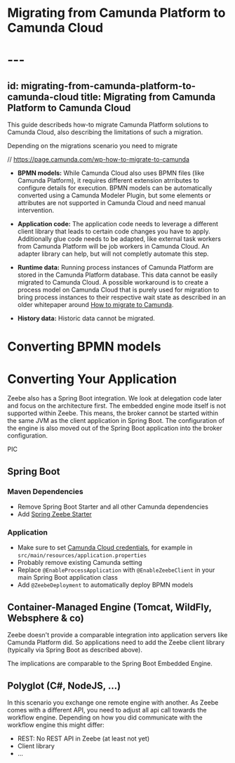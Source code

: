 # Migrating from Camunda Platform to Camunda Cloud

# ---
id: migrating-from-camunda-platform-to-camunda-cloud
title: Migrating from Camunda Platform to Camunda Cloud
---

This guide describeds how-to migrate Camunda Platform solutions to Camunda Cloud, also describing the limitations of such a migration.

Depending on the migrations scenario you need to migrate

// https://page.camunda.com/wp-how-to-migrate-to-camunda

* **BPMN models:** While Camunda Cloud also uses BPMN files (like Camunda Platform), it requires different extension atrributes to configure details for execution. BPMN models can be automatically converted using a Camunda Modeler Plugin, but some elements or attributes are not supported in Camunda Cloud and need manual intervention.

* **Application code:** The application code needs to leverage a different client library that leads to certain code changes you have to apply. Additionally glue code needs to be adapted, like external task workers from Camunda Platform will be job workers in Camunda Cloud. An adapter library can help, but will not completly automate this step.

* **Runtime data:** Running process instances of Camunda Platform are stored in the Camunda Platform database. This data cannot be easily migrated to Camunda Cloud. A possible workaround is to create a process model on Camunda Cloud that is purely used for migration to bring process instances to their respective wait state as described in an older whitepaper around [How to migrate to Camunda](https://page.camunda.com/wp-how-to-migrate-to-camunda).

* **History data:** Historic data cannot be migrated.



# Converting BPMN models





# Converting Your Application

Zeebe also has a Spring Boot integration. We look at delegation code later and focus on the architecture first.
The embedded engine mode itself is not supported within Zeebe. This means, the broker cannot be started within the same JVM as the client application in Spring Boot. The configuration of the engine is also moved out of the Spring Boot application into the broker configuration.


PIC

## Spring Boot

### Maven Dependencies
* Remove Spring Boot Starter and all other Camunda dependencies
* Add [Spring Zeebe Starter](https://github.com/zeebe-io/spring-zeebe)

### Application

* Make sure to set [Camunda Cloud credentials](https://github.com/zeebe-io/spring-zeebe#configuring-camunda-cloud-connection), for example in `src/main/resources/application.properties`
* Probably remove existing Camunda setting
* Replace `@EnableProcessApplication` with `@EnableZeebeClient` in your main Spring Boot application class
* Add `@ZeebeDeployment` to automatically deploy BPMN models


## Container-Managed Engine (Tomcat, WildFly, Websphere & co)

Zeebe doesn't provide a comparable integration into application servers like Camunda Platform did. So applications need to add the Zeebe client library (typically via Spring Boot as described above).


The implications are comparable to the Spring Boot Embedded Engine.


## Polyglot (C#, NodeJS, ...)

In this scenario you exchange one remote engine with another. As Zeebe comes with a different API, you need to adjust all api call towards the workflow engine. Depending on how you did communicate with the workflow engine this might differ:

* REST: No REST API in Zeebe (at least not yet)
* Client library
* ...
